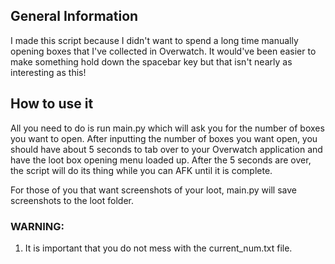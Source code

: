 ## General Information
I made this script because I didn't want to spend a long time manually opening boxes that I've collected in Overwatch. It would've been easier to make something hold down the spacebar key but that isn't nearly as interesting as this!


## How to use it
All you need to do is run main.py which will ask you for the number of boxes you want to open. After inputting the number of boxes you want open, you should have about 5 seconds to tab over to your Overwatch application and have the loot box opening menu loaded up. After the 5 seconds are over, the script will do its thing while you can AFK until it is complete.

For those of you that want screenshots of your loot, main.py will save screenshots to the loot folder. 

### WARNING:
1. It is important that you do not mess with the current_num.txt file.